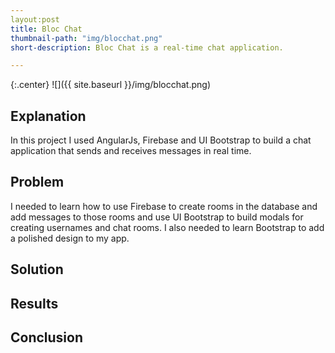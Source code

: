 ```yaml
---
layout:post
title: Bloc Chat
thumbnail-path: "img/blocchat.png"
short-description: Bloc Chat is a real-time chat application.

---
```


{:.center}
![]({{ site.baseurl }}/img/blocchat.png)

## Explanation
In this project I used AngularJs, Firebase and UI Bootstrap to build a chat application that sends and receives messages in real time.

## Problem
I needed to learn how to use Firebase to create rooms in the database and add messages to those rooms and use UI Bootstrap to build modals for creating usernames and chat rooms. I also needed to learn Bootstrap to add a polished design to my app.

## Solution


## Results


## Conclusion
